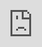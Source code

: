 ```yaml
---
title: 中国近现代史事件可视化地图
uid: 1125899907609262
aliases: []
categories: null
tags:
  - 中国近代史
description: null
original: null
cover: null
cssclasses: null
author: null
originalLink: null
createTime: '2024-04-17 09:55:17'
updateTime: '2024-04-19 14:46:07'
---
```


# 中国近现代史事件可视化地图

项目地址: [ztjryg4/ChineseModernHistoryMap: 中国近代史可视化/中国近代史事件地图 (github.com)](https://github.com/ztjryg4/ChineseModernHistoryMap)

<iframe src="http://history.imztj.cn" allow="fullscreen" style="height: 100%; width: 100%; position: absolute;top: 0; left: 0;border: 0;"></iframe>

